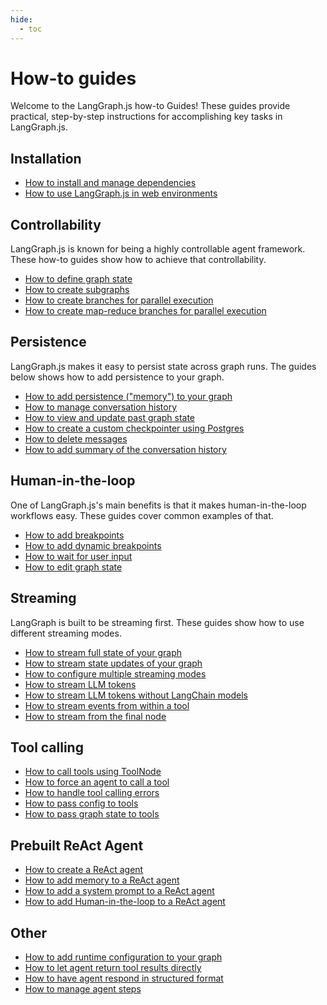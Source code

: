 ```yaml
---
hide:
  - toc
---
```


# How-to guides

Welcome to the LangGraph.js how-to Guides! These guides provide practical, step-by-step instructions for accomplishing key tasks in LangGraph.js.

## Installation

- [How to install and manage dependencies](manage-ecosystem-dependencies.ipynb)
- [How to use LangGraph.js in web environments](use-in-web-environments.ipynb)

## Controllability

LangGraph.js is known for being a highly controllable agent framework.
These how-to guides show how to achieve that controllability.

- [How to define graph state](define-state.ipynb)
- [How to create subgraphs](subgraph.ipynb)
- [How to create branches for parallel execution](branching.ipynb)
- [How to create map-reduce branches for parallel execution](map-reduce.ipynb)

## Persistence

LangGraph.js makes it easy to persist state across graph runs. The guides below shows how to add persistence to your graph.

- [How to add persistence ("memory") to your graph](persistence.ipynb)
- [How to manage conversation history](manage-conversation-history.ipynb)
- [How to view and update past graph state](time-travel.ipynb)
- [How to create a custom checkpointer using Postgres](persistence-postgres.ipynb)
- [How to delete messages](delete-messages.ipynb)
- [How to add summary of the conversation history](add-summary-conversation-history.ipynb)

## Human-in-the-loop

One of LangGraph.js's main benefits is that it makes human-in-the-loop workflows easy.
These guides cover common examples of that.

- [How to add breakpoints](breakpoints.ipynb)
- [How to add dynamic breakpoints](dynamic_breakpoints.ipynb)
- [How to wait for user input](wait-user-input.ipynb)
- [How to edit graph state](edit-graph-state.ipynb)

## Streaming

LangGraph is built to be streaming first.
These guides show how to use different streaming modes.

- [How to stream full state of your graph](stream-values.ipynb)
- [How to stream state updates of your graph](stream-updates.ipynb)
- [How to configure multiple streaming modes](stream-multiple.ipynb)
- [How to stream LLM tokens](stream-tokens.ipynb)
- [How to stream LLM tokens without LangChain models](streaming-tokens-without-langchain.ipynb)
- [How to stream events from within a tool](streaming-events-from-within-tools.ipynb)
- [How to stream from the final node](streaming-from-final-node.ipynb)

## Tool calling

- [How to call tools using ToolNode](tool-calling.ipynb)
- [How to force an agent to call a tool](force-calling-a-tool-first.ipynb)
- [How to handle tool calling errors](tool-calling-errors.ipynb)
- [How to pass config to tools](pass-config-to-tools.ipynb)
- [How to pass graph state to tools](pass-graph-state-to-tools.ipynb)

## Prebuilt ReAct Agent

- [How to create a ReAct agent](create-react-agent.ipynb)
- [How to add memory to a ReAct agent](react-memory.ipynb)
- [How to add a system prompt to a ReAct agent](react-system-prompt.ipynb)
- [How to add Human-in-the-loop to a ReAct agent](react-human-in-the-loop.ipynb)

## Other

- [How to add runtime configuration to your graph](configuration.ipynb)
- [How to let agent return tool results directly](dynamically-returning-directly.ipynb)
- [How to have agent respond in structured format](respond-in-format.ipynb)
- [How to manage agent steps](managing-agent-steps.ipynb)
